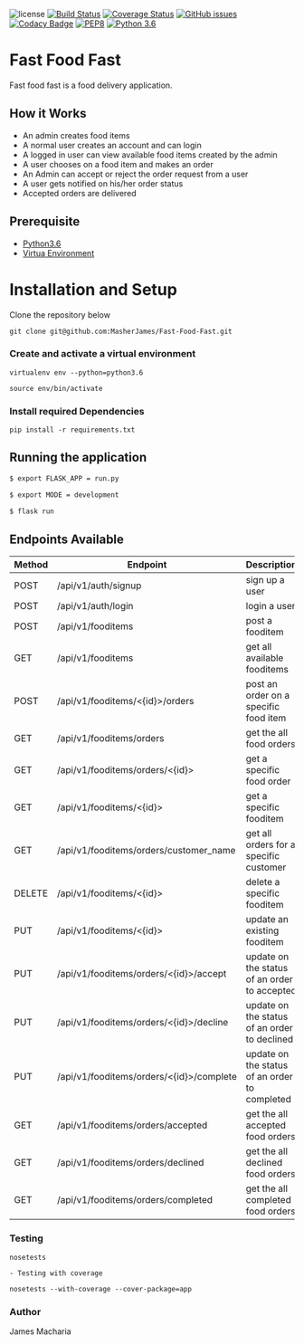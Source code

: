 ![license](https://img.shields.io/github/license/mashape/apistatus.svg)
[![Build Status](https://travis-ci.org/MasherJames/Food-delivery.svg?branch=develop)](https://travis-ci.org/MasherJames/Food-delivery)
[![Coverage Status](https://coveralls.io/repos/github/MasherJames/Food-delivery/badge.svg?branch=develop)](https://coveralls.io/github/MasherJames/Food-delivery?branch=develop)
[![GitHub issues](https://img.shields.io/github/issues/MasherJames/Food-delivery.svg)](https://github.com/MasherJames/Food-delivery/issues)
[![Codacy Badge](https://api.codacy.com/project/badge/Grade/2f0335eec7df4311bd9c7d7d177b6a6a)](https://www.codacy.com/app/MasherJames/Food-delivery?utm_source=github.com&utm_medium=referral&utm_content=MasherJames/Food-delivery&utm_campaign=Badge_Grade)
[![PEP8](https://img.shields.io/badge/code%20style-pep8-orange.svg)](https://www.python.org/dev/peps/pep-0008/)
[![Python 3.6](https://img.shields.io/badge/python-3.6-blue.svg)](https://www.python.org/downloads/release/python-360/)

# Fast Food Fast

Fast food fast is a food delivery application.

## How it Works

- An admin creates food items
- A normal user creates an account and can login
- A logged in user can view available food items created by the admin
- A user chooses on a food item and makes an order
- An Admin can accept or reject the order request from a user
- A user gets notified on his/her order status
- Accepted orders are delivered

## Prerequisite

- [Python3.6](https://www.python.org/downloads/release/python-365/)
- [Virtua Environment](https://virtualenv.pypa.io/en/stable/installation/)

# Installation and Setup

Clone the repository below

```
git clone git@github.com:MasherJames/Fast-Food-Fast.git
```

### Create and activate a virtual environment

    virtualenv env --python=python3.6

    source env/bin/activate

### Install required Dependencies

    pip install -r requirements.txt

## Running the application

```bash
$ export FLASK_APP = run.py

$ export MODE = development

$ flask run
```

## Endpoints Available

| Method | Endpoint                                 | Description                                   |
| ------ | ---------------------------------------- | --------------------------------------------- |
| POST   | /api/v1/auth/signup                      | sign up a user                                |
| POST   | /api/v1/auth/login                       | login a user                                  |
| POST   | /api/v1/fooditems                        | post a fooditem                               |
| GET    | /api/v1/fooditems                        | get all available fooditems                   |
| POST   | /api/v1/fooditems/<{id}>/orders          | post an order on a specific food item         |
| GET    | /api/v1/fooditems/orders                 | get the all food orders                       |
| GET    | /api/v1/fooditems/orders/<{id}>          | get a specific food order                     |
| GET    | /api/v1/fooditems/<{id}>                 | get a specific fooditem                       |
| GET    | /api/v1/fooditems/orders/customer_name   | get all orders for a specific customer        |
| DELETE | /api/v1/fooditems/<{id}>                 | delete a specific fooditem                    |
| PUT    | /api/v1/fooditems/<{id}>                 | update an existing fooditem                   |
| PUT    | /api/v1/fooditems/orders/<{id}>/accept   | update on the status of an order to accepted  |
| PUT    | /api/v1/fooditems/orders/<{id}>/decline  | update on the status of an order to declined  |
| PUT    | /api/v1/fooditems/orders/<{id}>/complete | update on the status of an order to completed |
| GET    | /api/v1/fooditems/orders/accepted        | get the all accepted food orders              |
| GET    | /api/v1/fooditems/orders/declined        | get the all declined food orders              |
| GET    | /api/v1/fooditems/orders/completed       | get the all completed food orders             |

### Testing

    nosetests

    - Testing with coverage

    nosetests --with-coverage --cover-package=app

### Author

James Macharia
